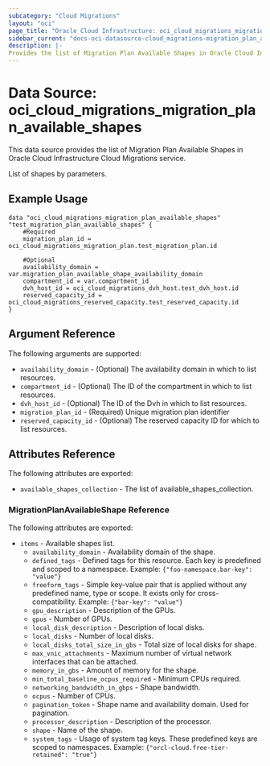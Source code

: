```yaml
---
subcategory: "Cloud Migrations"
layout: "oci"
page_title: "Oracle Cloud Infrastructure: oci_cloud_migrations_migration_plan_available_shapes"
sidebar_current: "docs-oci-datasource-cloud_migrations-migration_plan_available_shapes"
description: |-
Provides the list of Migration Plan Available Shapes in Oracle Cloud Infrastructure Cloud Migrations service
---
```


# Data Source: oci_cloud_migrations_migration_plan_available_shapes
This data source provides the list of Migration Plan Available Shapes in Oracle Cloud Infrastructure Cloud Migrations service.

List of shapes by parameters.

## Example Usage

```hcl
data "oci_cloud_migrations_migration_plan_available_shapes" "test_migration_plan_available_shapes" {
	#Required
	migration_plan_id = oci_cloud_migrations_migration_plan.test_migration_plan.id

	#Optional
	availability_domain = var.migration_plan_available_shape_availability_domain
	compartment_id = var.compartment_id
	dvh_host_id = oci_cloud_migrations_dvh_host.test_dvh_host.id
	reserved_capacity_id = oci_cloud_migrations_reserved_capacity.test_reserved_capacity.id
}
```

## Argument Reference

The following arguments are supported:

* `availability_domain` - (Optional) The availability domain in which to list resources.
* `compartment_id` - (Optional) The ID of the compartment in which to list resources.
* `dvh_host_id` - (Optional) The ID of the Dvh in which to list resources.
* `migration_plan_id` - (Required) Unique migration plan identifier
* `reserved_capacity_id` - (Optional) The reserved capacity ID for which to list resources.


## Attributes Reference

The following attributes are exported:

* `available_shapes_collection` - The list of available_shapes_collection.

### MigrationPlanAvailableShape Reference

The following attributes are exported:

* `items` - Available shapes list.
    * `availability_domain` - Availability domain of the shape.
    * `defined_tags` - Defined tags for this resource. Each key is predefined and scoped to a namespace. Example: `{"foo-namespace.bar-key": "value"}`
    * `freeform_tags` - Simple key-value pair that is applied without any predefined name, type or scope. It exists only for cross-compatibility. Example: `{"bar-key": "value"}`
    * `gpu_description` - Description of the GPUs.
    * `gpus` - Number of GPUs.
    * `local_disk_description` - Description of local disks.
    * `local_disks` - Number of local disks.
    * `local_disks_total_size_in_gbs` - Total size of local disks for shape.
    * `max_vnic_attachments` - Maximum number of virtual network interfaces that can be attached.
    * `memory_in_gbs` - Amount of memory for the shape.
    * `min_total_baseline_ocpus_required` - Minimum CPUs required.
    * `networking_bandwidth_in_gbps` - Shape bandwidth.
    * `ocpus` - Number of CPUs.
    * `pagination_token` - Shape name and availability domain.  Used for pagination.
    * `processor_description` - Description of the processor.
    * `shape` - Name of the shape.
    * `system_tags` - Usage of system tag keys. These predefined keys are scoped to namespaces. Example: `{"orcl-cloud.free-tier-retained": "true"}` 
